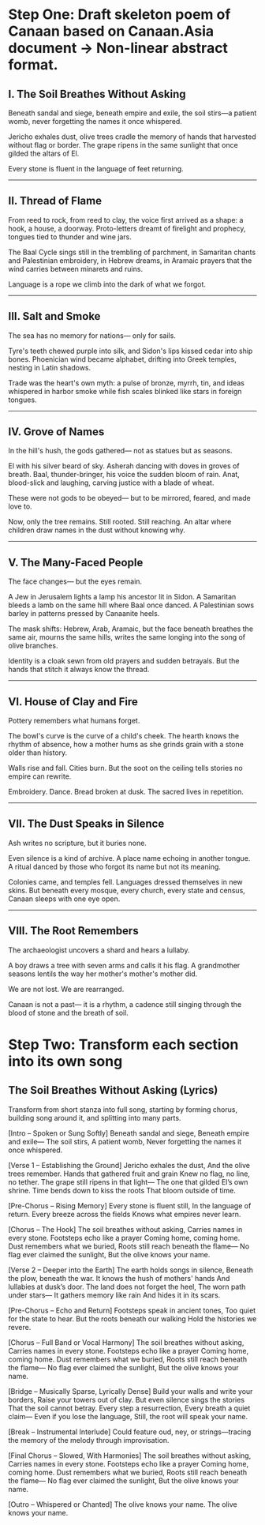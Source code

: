 # Step One: Draft skeleton poem of Canaan based on Canaan.Asia document -> Non-linear abstract format.

## **I. The Soil Breathes Without Asking**

Beneath sandal and siege,
beneath empire and exile,
the soil stirs—a patient womb,
never forgetting the names it once whispered.

Jericho exhales dust,
olive trees cradle the memory of hands
that harvested without flag or border.
The grape ripens in the same sunlight
that once gilded the altars of El.

Every stone is fluent
in the language of feet returning.

---

## **II. Thread of Flame**

From reed to rock, from reed to clay,
the voice first arrived as a shape:
a hook, a house, a doorway.
Proto-letters dreamt of firelight and prophecy,
tongues tied to thunder
and wine jars.

The Baal Cycle sings still
in the trembling of parchment,
in Samaritan chants and Palestinian embroidery,
in Hebrew dreams,
in Aramaic prayers
that the wind carries between minarets and ruins.

Language is a rope we climb
into the dark of what we forgot.

---

## **III. Salt and Smoke**

The sea has no memory for nations—
only for sails.

Tyre's teeth chewed purple into silk,
and Sidon's lips kissed cedar into ship bones.
Phoenician wind became alphabet,
drifting into Greek temples,
nesting in Latin shadows.

Trade was the heart's own myth:
a pulse of bronze, myrrh, tin,
and ideas whispered in harbor smoke
while fish scales blinked like stars
in foreign tongues.

---

## **IV. Grove of Names**

In the hill's hush,
the gods gathered—
not as statues but as seasons.

El with his silver beard of sky.
Asherah dancing with doves in groves of breath.
Baal, thunder-bringer,
his voice the sudden bloom of rain.
Anat, blood-slick and laughing,
carving justice with a blade of wheat.

These were not gods to be obeyed—
but to be mirrored, feared, and made love to.

Now, only the tree remains.
Still rooted. Still reaching.
An altar where children draw names in the dust
without knowing why.

---

## **V. The Many-Faced People**

The face changes—
but the eyes remain.

A Jew in Jerusalem lights a lamp
his ancestor lit in Sidon.
A Samaritan bleeds a lamb
on the same hill where Baal once danced.
A Palestinian sows barley
in patterns pressed by Canaanite heels.

The mask shifts: Hebrew, Arab, Aramaic,
but the face beneath breathes the same air,
mourns the same hills,
writes the same longing
into the song of olive branches.

Identity is a cloak sewn from old prayers
and sudden betrayals.
But the hands that stitch it
always know the thread.

---

## **VI. House of Clay and Fire**

Pottery remembers what humans forget.

The bowl's curve is the curve of a child's cheek.
The hearth knows the rhythm of absence,
how a mother hums as she grinds grain
with a stone older than history.

Walls rise and fall. Cities burn.
But the soot on the ceiling tells stories
no empire can rewrite.

Embroidery. Dance. Bread broken at dusk.
The sacred lives in repetition.

---

## **VII. The Dust Speaks in Silence**

Ash writes no scripture,
but it buries none.

Even silence is a kind of archive.
A place name echoing in another tongue.
A ritual danced by those
who forgot its name but not its meaning.

Colonies came, and temples fell.
Languages dressed themselves in new skins.
But beneath every mosque, every church,
every state and census,
Canaan sleeps with one eye open.

---

## **VIII. The Root Remembers**

The archaeologist uncovers a shard
and hears a lullaby.

A boy draws a tree with seven arms
and calls it his flag.
A grandmother seasons lentils
the way her mother's mother's mother did.

We are not lost.
We are rearranged.

Canaan is not a past—
it is a rhythm,
a cadence still singing
through the blood of stone
and the breath of soil.

# Step Two: Transform each section into its own song

## The Soil Breathes Without Asking (Lyrics)

Transform from short stanza into full song, starting by forming chorus, building song around it, and splitting into many parts. 

[Intro – Spoken or Sung Softly]
Beneath sandal and siege,
Beneath empire and exile—
The soil stirs,
A patient womb,
Never forgetting the names it once whispered.

[Verse 1 – Establishing the Ground]
Jericho exhales the dust,
And the olive trees remember.
Hands that gathered fruit and grain
Knew no flag, no line, no tether.
The grape still ripens in that light—
The one that gilded El’s own shrine.
Time bends down to kiss the roots
That bloom outside of time.

[Pre-Chorus – Rising Memory]
Every stone is fluent still,
In the language of return.
Every breeze across the fields
Knows what empires never learn.

[Chorus – The Hook]
The soil breathes without asking,
Carries names in every stone.
Footsteps echo like a prayer
Coming home, coming home.
Dust remembers what we buried,
Roots still reach beneath the flame—
No flag ever claimed the sunlight,
But the olive knows your name.

[Verse 2 – Deeper into the Earth]
The earth holds songs in silence,
Beneath the plow, beneath the war.
It knows the hush of mothers' hands
And lullabies at dusk’s door.
The land does not forget the heel,
The worn path under stars—
It gathers memory like rain
And hides it in its scars.

[Pre-Chorus – Echo and Return]
Footsteps speak in ancient tones,
Too quiet for the state to hear.
But the roots beneath our walking
Hold the histories we revere.

[Chorus – Full Band or Vocal Harmony]
The soil breathes without asking,
Carries names in every stone.
Footsteps echo like a prayer
Coming home, coming home.
Dust remembers what we buried,
Roots still reach beneath the flame—
No flag ever claimed the sunlight,
But the olive knows your name.

[Bridge – Musically Sparse, Lyrically Dense]
Build your walls and write your borders,
Raise your towers out of clay.
But even silence sings the stories
That the soil cannot betray.
Every step a resurrection,
Every breath a quiet claim—
Even if you lose the language,
Still, the root will speak your name.

[Break – Instrumental Interlude]
Could feature oud, ney, or strings—tracing the memory of the melody through improvisation.

[Final Chorus – Slowed, With Harmonies]
The soil breathes without asking,
Carries names in every stone.
Footsteps echo like a prayer
Coming home, coming home.
Dust remembers what we buried,
Roots still reach beneath the flame—
No flag ever claimed the sunlight,
But the olive knows your name.

[Outro – Whispered or Chanted]
The olive knows your name.
The olive knows your name.

